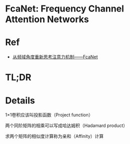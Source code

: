 # FcaNet: Frequency Channel Attention Networks

# Ref

* [从频域角度重新思考注意力机制——FcaNet](https://mp.weixin.qq.com/s/sUBoyMBTKeOvmYVGWYskdg)

# TL;DR



# Details

1×1卷积应该叫投影函数（Project function）

两个同阶矩阵的相乘可以写成哈达姆积（Hadamard product）

求两个矩阵的相似度计算称为亲和（Affinity）计算

